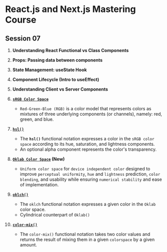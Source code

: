 # React.js and Next.js Mastering Course

## Session 07

1. **Understanding React Functional vs Class Components**

2. **Props: Passing data between components**

3. **State Management: useState Hook**

4. **Component Lifecycle (Intro to useEffect)**

5. **Understanding Client vs Server Components**

6. **[`sRGB Color Space`](https://developer.mozilla.org/en-US/docs/Glossary/RGB)**

   - `Red-Green-Blue (RGB)` is a color model that represents colors as mixtures of three underlying components (or channels), namely: red, green, and blue.

7. **[`hsl()`](https://developer.mozilla.org/en-US/docs/Web/CSS/color_value/hsl)**

   - The **`hsl()`** functional notation expresses a color in the `sRGB color space` according to its hue, saturation, and lightness components.
   - An optional alpha component represents the color's transparency.

8. **[`Oklab Color Space`](https://developer.mozilla.org/en-US/docs/Web/CSS/color_value/oklab) (New)**

   - `Uniform color space` for `device independent color` designed to improve `perceptual uniformity`, `hue` and `lightness` prediction, `color blending`, and usability while ensuring `numerical stability` and ease of implementation.

9. **[`oklch()`](https://developer.mozilla.org/en-US/docs/Web/CSS/color_value/oklch)**

   - The `oklch` functional notation expresses a given color in the `Oklab` color space.
   - Cylindrical counterpart of `Oklab()`

10. **[`color-mix()`](https://developer.mozilla.org/en-US/docs/Web/CSS/color_value/color-mix)**

    - The `color-mix()` functional notation takes two color values and returns the result of mixing them in a given `colorspace` by a given amount.
